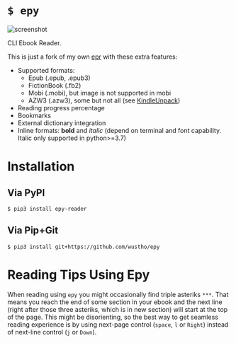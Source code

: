 # `$ epy`

![screenshot](https://raw.githubusercontent.com/wustho/epy/master/screenshot.png)

CLI Ebook Reader.

This is just a fork of my own [epr](https://github.com/wustho/epr) with these extra features:

- Supported formats:
  - Epub (.epub, .epub3)
  - FictionBook (.fb2)
  - Mobi (.mobi), but image is not supported in mobi
  - AZW3 (.azw3), some but not all (see [KindleUnpack](https://github.com/kevinhendricks/KindleUnpack))
- Reading progress percentage
- Bookmarks
- External dictionary integration
- Inline formats: **bold** and _italic_ (depend on terminal and font capability. Italic only supported in python>=3.7)

# Installation

## Via PyPI

```shell
$ pip3 install epy-reader
```

## Via Pip+Git

```shell
$ pip3 install git+https://github.com/wustho/epy
```

# Reading Tips Using Epy

When reading using `epy` you might occasionally find triple asteriks `***`.
That means you reach the end of some section in your ebook and the next line (right after those three asteriks, which is in new section) will start at the top of the page.
This might be disorienting, so the best way to get seamless reading experience is by using next-page control (`space`, `l` or `Right`) instead of next-line control (`j` or `Down`).
